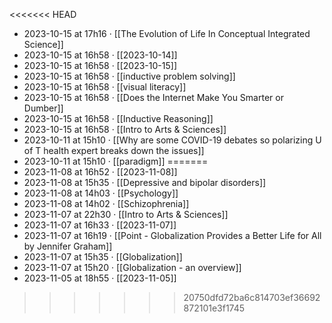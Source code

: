 <<<<<<< HEAD
- 2023-10-15 at 17h16 · [[The Evolution of Life In Conceptual Integrated Science]]
- 2023-10-15 at 16h58 · [[2023-10-14]]
- 2023-10-15 at 16h58 · [[2023-10-15]]
- 2023-10-15 at 16h58 · [[inductive problem solving]]
- 2023-10-15 at 16h58 · [[visual literacy]]
- 2023-10-15 at 16h58 · [[Does the Internet Make You Smarter or Dumber]]
- 2023-10-15 at 16h58 · [[Inductive Reasoning]]
- 2023-10-15 at 16h58 · [[Intro to Arts & Sciences]]
- 2023-10-11 at 15h10 · [[Why are some COVID-19 debates so polarizing U of T health expert breaks down the issues]]
- 2023-10-11 at 15h10 · [[paradigm]]
=======
- 2023-11-08 at 16h52 · [[2023-11-08]]
- 2023-11-08 at 15h35 · [[Depressive and bipolar disorders]]
- 2023-11-08 at 14h03 · [[Psychology]]
- 2023-11-08 at 14h02 · [[Schizophrenia]]
- 2023-11-07 at 22h30 · [[Intro to Arts & Sciences]]
- 2023-11-07 at 16h33 · [[2023-11-07]]
- 2023-11-07 at 16h19 · [[Point - Globalization Provides a Better Life for All by Jennifer Graham]]
- 2023-11-07 at 15h35 · [[Globalization]]
- 2023-11-07 at 15h20 · [[Globalization - an overview]]
- 2023-11-05 at 18h55 · [[2023-11-05]]
>>>>>>> 20750dfd72ba6c814703ef36692872101e3f1745
